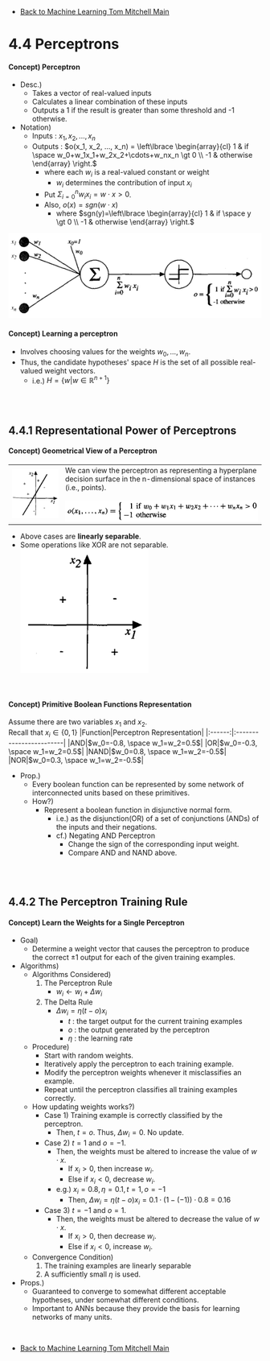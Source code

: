 * [Back to Machine Learning Tom Mitchell Main](../../main.md)

# 4.4 Perceptrons

#### Concept) Perceptron
- Desc.)
  - Takes a vector of real-valued inputs
  - Calculates a linear combination of these inputs
  - Outputs a 1 if the result is greater than some threshold and -1 otherwise.
- Notation)
  - Inputs : $x_1, x_2, ..., x_n$
  - Outputs : $`o(x_1, x_2, ..., x_n) = \left\lbrace \begin{array}{cl} 1 & if \space w_0+w_1x_1+w_2x_2+\cdots+w_nx_n \gt 0 \\ -1 & otherwise \end{array} \right.`$
    - where each $w_i$ is a real-valued constant or weight
      - $w_i$ determines the contribution of input $x_i$
    - Put $\Sigma_{i=0}^n w_ix_i = w\cdot x \gt 0$.
    - Also, $o(x) = sgn(w\cdot x)$
      - where $`sgn(y)=\left\lbrace \begin{array}{cl} 1 & if \space y \gt 0 \\ -1 & otherwise \end{array} \right.`$

![](images/001.png)

#### Concept) Learning a perceptron
- Involves choosing values for the weights $w_0, \dots, w_n$.
- Thus, the candidate hypotheses' space $H$ is the set of all possible real-valued weight vectors.
  - i.e.) $H = \lbrace w | w \in \mathbb{R}^{n+1} \rbrace$

<br><br>

## 4.4.1 Representational Power of Perceptrons
#### Concept) Geometrical View of a Perceptron
<table>
<tr><td><img src="images/002.png"></td><td>We can view the perceptron as representing a hyperplane decision surface in the n-dimensional space of instances (i.e., points). <br><br> <img src="images/003.png">  </td></tr>
</table>

- Above cases are **linearly separable**.
- Some operations like XOR are not separable.   
  ![](images/004.png)

<br>

#### Concept) Primitive Boolean Functions Representation
Assume there are two variables $x_1$ and $x_2$.    
Recall that $x_i \in \lbrace 0,1 \rbrace$
|Function|Perceptron Representation|
|:------:|:------------------------|
|AND|$w_0=-0.8, \space w_1=w_2=0.5$|
|OR|$w_0=-0.3, \space w_1=w_2=0.5$|
|NAND|$w_0=0.8, \space w_1=w_2=-0.5$|
|NOR|$w_0=0.3, \space w_1=w_2=-0.5$|
- Prop.)
  - Every boolean function can be represented by some network of interconnected units based on these primitives.
  - How?)
    - Represent a boolean function in disjunctive normal form.
      - i.e.) as the disjunction(OR) of a set of conjunctions (ANDs) of the inputs and their negations.
      - cf.) Negating AND Perceptron
        - Change the sign of the corresponding input weight.
        - Compare AND and NAND above.

<br><br>

## 4.4.2 The Perceptron Training Rule
#### Concept) Learn the Weights for a Single Perceptron
- Goal)
  - Determine a weight vector that causes the perceptron to produce the correct $\pm 1$ output for each of the given training examples.
- Algorithms)
  - Algorithms Considered)
    1. The Perceptron Rule
       - $w_i \leftarrow w_i + \Delta w_i$
    2. The Delta Rule
       - $\Delta w_i = \eta(t-o)x_i$
         - $t$ : the target output for the current training examples
         - $o$ : the output generated by the perceptron
         - $\eta$ : the learning rate
  - Procedure)
    - Start with random weights.
    - Iteratively apply the perceptron to each training example.
    - Modify the perceptron weights whenever it misclassifies an example.
    - Repeat until the perceptron classifies all training examples correctly.
  - How updating weights works?)
    - Case 1) Training example is correctly classified by the perceptron.
      - Then, $t=o$. Thus, $\Delta w_i = 0$. No update.
    - Case 2) $t=1$ and $o=-1$.
      - Then, the weights must be altered to increase the value of $w \cdot x$.
        - If $x_i \gt 0$, then increase $w_i$.
        - Else if $x_i \lt 0$, decrease $w_i$.
      - e.g.) $x_i=0.8, \eta=0.1, t=1, o=-1$
        - Then, $\Delta w_i = \eta(t-o)x_i = 0.1\cdot(1-(-1))\cdot0.8 = 0.16$
    - Case 3) $t=-1$ and $o=1$.
      - Then, the weights must be altered to decrease the value of $w \cdot x$.
        - If $x_i \gt 0$, then decrease $w_i$.
        - Else if $x_i \lt 0$, increase $w_i$.
  - Convergence Condition)
    1. The training examples are linearly separable
    2. A sufficiently small $\eta$ is used.
- Props.)
  - Guaranteed to converge to somewhat different acceptable hypotheses, under somewhat different conditions. 
  - Important to ANNs because they provide the basis for learning networks of many units.


<br>

* [Back to Machine Learning Tom Mitchell Main](../../main.md)